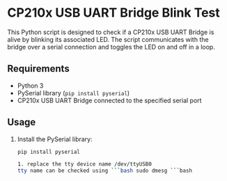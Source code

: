# CP210x USB UART Bridge Blink Test

This Python script is designed to check if a CP210x USB UART Bridge is alive by blinking its associated LED. The script communicates with the bridge over a serial connection and toggles the LED on and off in a loop.

## Requirements

- Python 3
- PySerial library (`pip install pyserial`)
- CP210x USB UART Bridge connected to the specified serial port

## Usage

1. Install the PySerial library:

   ```bash
   pip install pyserial

   1. replace the tty device name /dev/ttyUSB0
   tty name can be checked using ```bash sudo dmesg ```bash
